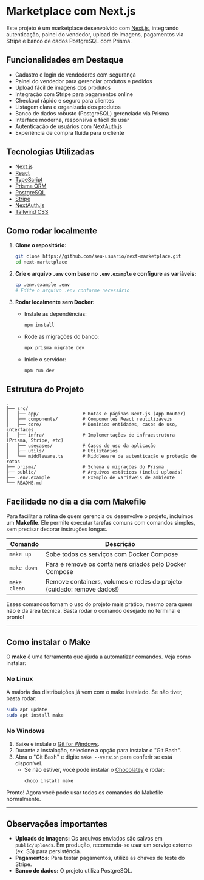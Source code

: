 # Marketplace com Next.js

Este projeto é um marketplace desenvolvido com [Next.js](https://nextjs.org), integrando autenticação, painel do vendedor, upload de imagens, pagamentos via Stripe e banco de dados PostgreSQL com Prisma.

## Funcionalidades em Destaque

- Cadastro e login de vendedores com segurança
- Painel do vendedor para gerenciar produtos e pedidos
- Upload fácil de imagens dos produtos
- Integração com Stripe para pagamentos online
- Checkout rápido e seguro para clientes
- Listagem clara e organizada dos produtos
- Banco de dados robusto (PostgreSQL) gerenciado via Prisma
- Interface moderna, responsiva e fácil de usar
- Autenticação de usuários com NextAuth.js
- Experiência de compra fluida para o cliente

## Tecnologias Utilizadas

- [Next.js](https://nextjs.org/)
- [React](https://react.dev/)
- [TypeScript](https://www.typescriptlang.org/)
- [Prisma ORM](https://www.prisma.io/)
- [PostgreSQL](https://www.postgresql.org/)
- [Stripe](https://stripe.com/)
- [NextAuth.js](https://next-auth.js.org/)
- [Tailwind CSS](https://tailwindcss.com/)

## Como rodar localmente

1. **Clone o repositório:**

   ```bash
   git clone https://github.com/seu-usuario/next-marketplace.git
   cd next-marketplace
   ```

2. **Crie o arquivo `.env` com base no `.env.example` e configure as variáveis:**

   ```bash
   cp .env.example .env
   # Edite o arquivo .env conforme necessário
   ```

3. **Rodar localmente sem Docker:**
   - Instale as dependências:
     ```bash
     npm install
     ```
   - Rode as migrações do banco:
     ```bash
     npx prisma migrate dev
     ```
   - Inicie o servidor:
     ```bash
     npm run dev
     ```

## Estrutura do Projeto

```
.
├── src/
│   ├── app/                # Rotas e páginas Next.js (App Router)
│   ├── components/         # Componentes React reutilizáveis
│   ├── core/               # Domínio: entidades, casos de uso, interfaces
│   ├── infra/              # Implementações de infraestrutura (Prisma, Stripe, etc)
│   ├── usecases/           # Casos de uso da aplicação
│   ├── utils/              # Utilitários
│   └── middleware.ts       # Middleware de autenticação e proteção de rotas
├── prisma/                 # Schema e migrações do Prisma
├── public/                 # Arquivos estáticos (inclui uploads)
├── .env.example            # Exemplo de variáveis de ambiente
└── README.md
```

## Facilidade no dia a dia com Makefile

Para facilitar a rotina de quem gerencia ou desenvolve o projeto, incluímos um **Makefile**. Ele permite executar tarefas comuns com comandos simples, sem precisar decorar instruções longas.


| Comando            | Descrição                                                                 |
|--------------------|---------------------------------------------------------------------------|
| `make up`          | Sobe todos os serviços com Docker Compose                                 |
| `make down`        | Para e remove os containers criados pelo Docker Compose                   |
| `make clean`       | Remove containers, volumes e redes do projeto (cuidado: remove dados!)    |

Esses comandos tornam o uso do projeto mais prático, mesmo para quem não é da área técnica. Basta rodar o comando desejado no terminal e pronto!

---

## Como instalar o Make

O **make** é uma ferramenta que ajuda a automatizar comandos. Veja como instalar:

### No Linux

A maioria das distribuições já vem com o make instalado. Se não tiver, basta rodar:

```bash
sudo apt update
sudo apt install make
```

### No Windows

1. Baixe e instale o [Git for Windows](https://gitforwindows.org/).
2. Durante a instalação, selecione a opção para instalar o "Git Bash".
3. Abra o "Git Bash" e digite `make --version` para conferir se está disponível.
   - Se não estiver, você pode instalar o [Chocolatey](https://chocolatey.org/) e rodar:
     ```bash
     choco install make
     ```

Pronto! Agora você pode usar todos os comandos do Makefile normalmente.

---

## Observações importantes

- **Uploads de imagens:** Os arquivos enviados são salvos em `public/uploads`. Em produção, recomenda-se usar um serviço externo (ex: S3) para persistência.
- **Pagamentos:** Para testar pagamentos, utilize as chaves de teste do Stripe.
- **Banco de dados:** O projeto utiliza PostgreSQL.
